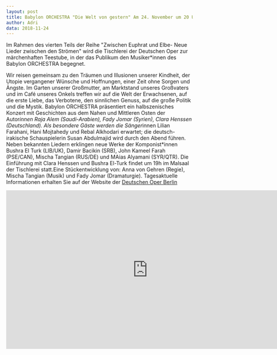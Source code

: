 ```yaml
---
layout: post
title: Babylon ORCHESTRA "Die Welt von gestern" Am 24. November um 20 Uhr in der Deutschen Oper Berlin.
author: Adri
data: 2018-11-24
---
```

Im Rahmen des vierten Teils der Reihe "Zwischen Euphrat und Elbe- Neue Lieder zwischen den Strömen" wird die Tischlerei der Deutschen Oper zur märchenhaften Teestube, in der das Publikum den Musiker*innen des Babylon ORCHESTRA begegnet.

Wir reisen gemeinsam zu den Träumen und Illusionen unserer Kindheit, der Utopie vergangener Wünsche und Hoffnungen, einer Zeit ohne Sorgen und Ängste. Im Garten unserer Großmutter, am Marktstand unseres Großvaters und im Café unseres Onkels treffen wir auf die Welt der Erwachsenen, auf die erste Liebe, das Verbotene, den sinnlichen Genuss, auf die große Politik und die Mystik. Babylon ORCHESTRA präsentiert ein halbszenisches Konzert mit Geschichten aus dem Nahen und Mittleren Osten der Autor*innen Raja Alem (Saudi-Arabien), Fady Jomar (Syrien), Clara Henssen (Deutschland). Als besondere Gäste werden die Sänger*innen Lilian Farahani, Hani Mojtahedy und Rebal Alkhodari erwartet; die deutsch-irakische Schauspielerin Susan Abdulmajid wird durch den Abend führen. Neben bekannten Liedern erklingen neue Werke der Komponist*innen Bushra El Turk (LIB/UK), Damir Bacikin (SRB), John Kameel Farah (PSE/CAN), Mischa Tangian (RUS/DE) und MAias Alyamani (SYR/QTR). Die Einführung mit Clara Henssen und Bushra El-Turk  findet um 19h im Malsaal der Tischlerei statt.Eine Stückentwicklung von: Anna von Gehren (Regie), Mischa Tangian (Musik) und Fady Jomar (Dramaturgie). Tagesaktuelle Informationen erhalten Sie auf der Website der [Deutschen Oper Berlin](https://www.deutscheoperberlin.de/de_DE/calendar/lieder-zwischen-euphrat-und-elbe-die-welt.15308205)

   <div class="row">
      <div class="col-sm-6">
        <div class="embed-responsive embed-responsive-16by9">
          <iframe width="763" height="429" src="https://www.youtube.com/embed/53w8CncvxK8?rel=0&amp;start=18" frameborder="0" allow="autoplay; encrypted-media" allowfullscreen></iframe>
          </iframe>
        </div>
      </div>
